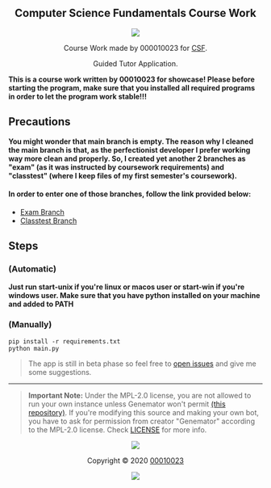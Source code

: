 <h2 align="center">Computer Science Fundamentals Course Work</h2>

<p align="center"><a href="https://github.com/00010023/csf.coursework/actions"><img src="https://github.com/00010023/csf.coursework/workflows/Python%20Application%20%7C%20Test%20CI/badge.svg?branch=main"/></a></p>

<p align="center"> Course Work made by 000010023 for <a href="https://intranet.wiut.uz/UserModuleMaterials/SingleModuleView?moduleId=559&linkStatus=0" target="_blank">CSF</a>.</p>

<p align="center">Guided Tutor Application.</p>

**This is a course work written by 00010023 for showcase! Please before starting the program,
make sure that you installed all required programs in order to let the program work stable!!!**

## Precautions

**You might wonder that main branch is empty. The reason why I cleaned the main branch is that, as the perfectionist developer
I prefer working way more clean and properly. So, I created yet another 2 branches as "exam" (as it was instructed by
coursework requirements) and "classtest" (where I keep files of my first semester's coursework).**

#### In order to enter one of those branches, follow the link provided below:

- [Exam Branch](https://github.com/00010023/csf.coursework/tree/exam)
- [Classtest Branch](https://github.com/00010023/csf.coursework/tree/classtest)

## Steps 

### (Automatic)

**Just run start-unix if you're linux or macos user or start-win if you're windows user. Make sure that
you have python installed on your machine and added to PATH**

### (Manually)

```shell script
pip install -r requirements.txt
python main.py
```

> The app is still in beta phase so feel free to
> [open issues](https://github.com/00010023/csf.coursework/issues/new) and give me some
> suggestions.

---

> **Important Note:** Under the MPL-2.0 license, you are not allowed to run your
> own instance unless Genemator won't permit
> [(this repository)](https://github.com/00010023/csf.coursework). If you're modifying this
> source and making your own bot, you have to ask for permission from creator
> "Genemator" according to the MPL-2.0 license. Check [LICENSE](license) for
> more info.

<p align="center"><img src="https://raw.githubusercontent.com/arcticicestudio/nord-docs/develop/assets/images/nord/repository-footer-separator.svg?sanitize=true" /></p>

<p align="center">Copyright &copy; 2020 <a href="https://github.com/00010023/" target="_blank">00010023</a></p>

<p align="center"><a href="https://github.com/00010023/csf.coursework/blob/master/LICENSE"><img src="https://img.shields.io/static/v1.svg?style=flat-square&label=License&message=MPL-2.0&logoColor=eceff4&logo=github&colorA=4c566a&colorB=88c0d0"/></a></p>
